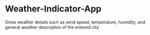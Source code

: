 # Weather-Indicator-App
Gives weather details such as wind speed, temperature, humidity, and general weather description of the entered city
